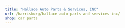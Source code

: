 ```yaml
---
title: "Hallace Auto Parts & Services, INC"
url: /harrisburg/hallace-auto-parts-and-services-inc/
shop: car parts
---
```

